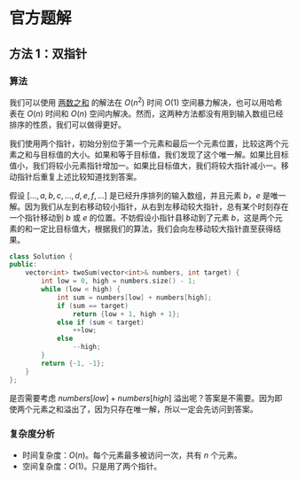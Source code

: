# 官方题解

## 方法 1：双指针

### 算法

我们可以使用 [两数之和](https://leetcode-cn.com/problems/two-sum/solution/liang-shu-zhi-he-by-leetcode-2/) 的解法在 $O(n^2)$ 时间 $O(1)$ 空间暴力解决，也可以用哈希表在 $O(n)$ 时间和 $O(n)$ 空间内解决。然而，这两种方法都没有用到输入数组已经排序的性质，我们可以做得更好。

我们使用两个指针，初始分别位于第一个元素和最后一个元素位置，比较这两个元素之和与目标值的大小。如果和等于目标值，我们发现了这个唯一解。如果比目标值小，我们将较小元素指针增加一。如果比目标值大，我们将较大指针减小一。移动指针后重复上述比较知道找到答案。

假设 $[\ldots,a,b,c,\ldots,d,e,f,\ldots]$ 是已经升序排列的输入数组，并且元素 $b$，$e$ 是唯一解。因为我们从左到右移动较小指针，从右到左移动较大指针，总有某个时刻存在一个指针移动到 $b$ 或 $e$ 的位置。不妨假设小指针县移动到了元素 $b$，这是两个元素的和一定比目标值大，根据我们的算法，我们会向左移动较大指针直至获得结果。

```Cpp
class Solution {
public:
    vector<int> twoSum(vector<int>& numbers, int target) {
        int low = 0, high = numbers.size() - 1;
        while (low < high) {
            int sum = numbers[low] + numbers[high];
            if (sum == target)
                return {low + 1, high + 1};
            else if (sum < target)
                ++low;
            else
                --high;
        }
        return {-1, -1};
    }
};
```

是否需要考虑 $numbers[low]+numbers[high]$ 溢出呢？答案是不需要。因为即使两个元素之和溢出了，因为只存在唯一解，所以一定会先访问到答案。

### 复杂度分析

* 时间复杂度：$O(n)$。每个元素最多被访问一次，共有 $n$ 个元素。
* 空间复杂度：$O(1)$。只是用了两个指针。
